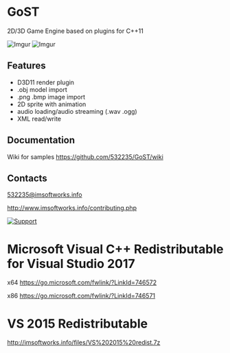 # GoST
2D/3D Game Engine based on plugins for C++11

![Imgur](https://i.imgur.com/GjvRTaI.jpg)
![Imgur](https://i.imgur.com/PeOxnAs.jpg)

## Features
* D3D11 render plugin
* .obj model import
* .png .bmp image import
* 2D sprite with animation
* audio loading/audio streaming (.wav .ogg)
* XML read/write

## Documentation

Wiki for samples https://github.com/532235/GoST/wiki

## Contacts

532235@imsoftworks.info

http://www.imsoftworks.info/contributing.php



[![Support](http://www.imsoftworks.info/gost/support.png)](https://www.paypal.me/supportgost)

# Microsoft Visual C++ Redistributable for Visual Studio 2017
x64 https://go.microsoft.com/fwlink/?LinkId=746572

x86 https://go.microsoft.com/fwlink/?LinkId=746571

# VS 2015 Redistributable
http://imsoftworks.info/files/VS%202015%20redist.7z
